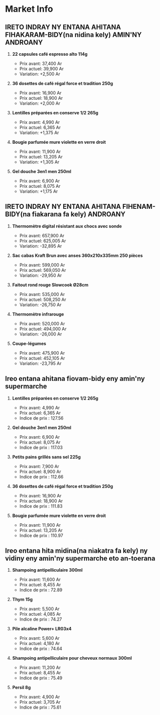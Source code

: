 # Market Info

## IRETO INDRAY NY ENTANA AHITANA FIHAKARAM-BIDY(na nidina kely) AMIN'NY ANDROANY

1. **22 capsules café espresso alto 114g**
   - Prix avant: 37,400 Ar
   - Prix actuel: 39,900 Ar
   - Variation: +2,500 Ar

2. **36 dosettes de café régal force et tradition 250g**
   - Prix avant: 16,900 Ar
   - Prix actuel: 18,900 Ar
   - Variation: +2,000 Ar

3. **Lentilles préparées en conserve 1/2 265g**
   - Prix avant: 4,990 Ar
   - Prix actuel: 6,365 Ar
   - Variation: +1,375 Ar

4. **Bougie parfumée mure violette  en verre droit**
   - Prix avant: 11,900 Ar
   - Prix actuel: 13,205 Ar
   - Variation: +1,305 Ar

5. **Gel douche 3en1 men 250ml**
   - Prix avant: 6,900 Ar
   - Prix actuel: 8,075 Ar
   - Variation: +1,175 Ar

## IRETO INDRAY NY ENTANA AHITANA FIHENAM-BIDY(na fiakarana fa kely) ANDROANY

1. **Thermomètre digital résistant aux chocs avec sonde**
   - Prix avant: 657,900 Ar
   - Prix actuel: 625,005 Ar
   - Variation: -32,895 Ar

2. **Sac cabas Kraft Brun avec anses 360x210x335mm 250 pièces**
   - Prix avant: 599,000 Ar
   - Prix actuel: 569,050 Ar
   - Variation: -29,950 Ar

3. **Faitout rond rouge Slowcook Ø28cm**
   - Prix avant: 535,000 Ar
   - Prix actuel: 508,250 Ar
   - Variation: -26,750 Ar

4. **Thermomètre infrarouge**
   - Prix avant: 520,000 Ar
   - Prix actuel: 494,000 Ar
   - Variation: -26,000 Ar

5. **Coupe-légumes**
   - Prix avant: 475,900 Ar
   - Prix actuel: 452,105 Ar
   - Variation: -23,795 Ar

## Ireo entana ahitana fiovam-bidy eny amin'ny supermarche

1. **Lentilles préparées en conserve 1/2 265g**
   - Prix avant: 4,990 Ar
   - Prix actuel: 6,365 Ar
   - Indice de prix : 127.56

2. **Gel douche 3en1 men 250ml**
   - Prix avant: 6,900 Ar
   - Prix actuel: 8,075 Ar
   - Indice de prix : 117.03

3. **Petits pains grillés sans sel 225g**
   - Prix avant: 7,900 Ar
   - Prix actuel: 8,900 Ar
   - Indice de prix : 112.66

4. **36 dosettes de café régal force et tradition 250g**
   - Prix avant: 16,900 Ar
   - Prix actuel: 18,900 Ar
   - Indice de prix : 111.83

5. **Bougie parfumée mure violette  en verre droit**
   - Prix avant: 11,900 Ar
   - Prix actuel: 13,205 Ar
   - Indice de prix : 110.97

## Ireo entana hita midina(na niakatra fa kely) ny vidiny eny amin'ny supermarche eto an-toerana

1. **Shampoing antipelliculaire 300ml**
   - Prix avant: 11,600 Ar
   - Prix actuel: 8,455 Ar
   - Indice de prix : 72.89

2. **Thym 15g**
   - Prix avant: 5,500 Ar
   - Prix actuel: 4,085 Ar
   - Indice de prix : 74.27

3. **Pile alcaline Power+ LR03x4**
   - Prix avant: 5,600 Ar
   - Prix actuel: 4,180 Ar
   - Indice de prix : 74.64

4. **Shampoing antipelliculaire pour cheveux normaux 300ml**
   - Prix avant: 11,200 Ar
   - Prix actuel: 8,455 Ar
   - Indice de prix : 75.49

5. **Persil 8g**
   - Prix avant: 4,900 Ar
   - Prix actuel: 3,705 Ar
   - Indice de prix : 75.61

